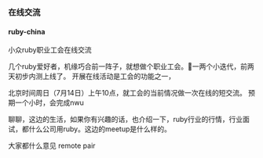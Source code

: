 ### 在线交流

#### ruby-china

小众ruby职业工会在线交流

几个ruby爱好者，机缘巧合前一阵子，就想做个职业工会。一两个小迭代，前两天初步内测上线了。 开展在线活动是工会的功能之一，

北京时间周日（7月14日）上午10点，就工会的当前情况做一次在线的短交流。 预期一个小时，会完成nwu 




聊聊，这边的生活，如果你有兴趣的话，也介绍一下，ruby行业的行情，行业面试，都什么公司用ruby。这边的meetup是什么样的。


大家都什么意见
remote pair
